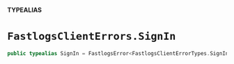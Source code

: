 **TYPEALIAS**

# `FastlogsClientErrors.SignIn`

```swift
public typealias SignIn = FastlogsError<FastlogsClientErrorTypes.SignIn>
```
